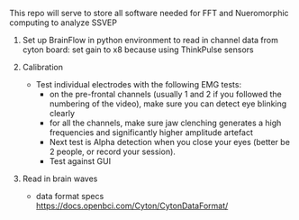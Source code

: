 This repo will serve to store all software needed for FFT and Nueromorphic computing to analyze SSVEP
1. Set up BrainFlow in python environment to read in channel data from cyton board: set gain to x8 because using ThinkPulse sensors
2. Calibration
    - Test individual electrodes with the following EMG tests:
        - on the pre-frontal channels (usually 1 and 2 if you followed the numbering of the video), make sure you can detect eye blinking clearly
        - for all the channels, make sure jaw clenching generates a high frequencies and significantly higher amplitude artefact 
        - Next test is Alpha detection when you close your eyes (better be 2 people, or record your session).
        - Test against GUI

3. Read in brain waves
    - data format specs https://docs.openbci.com/Cyton/CytonDataFormat/
    